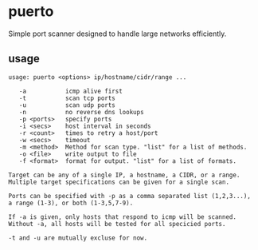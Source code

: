 puerto
======

Simple port scanner designed to handle large networks efficiently. 

usage
-----

    usage: puerto <options> ip/hostname/cidr/range ...
    
       -a           icmp alive first
       -t           scan tcp ports 
       -u           scan udp ports
       -n           no reverse dns lookups
       -p <ports>   specify ports
       -i <secs>    host interval in seconds
       -r <count>   times to retry a host/port
       -w <secs>    timeout
       -m <method>  Method for scan type. "list" for a list of methods.
       -o <file>    write output to file
       -f <format>  format for output. "list" for a list of formats.
       
    Target can be any of a single IP, a hostname, a CIDR, or a range. 
    Multiple target specifications can be given for a single scan.
    
    Ports can be specified with -p as a comma separated list (1,2,3...), 
    a range (1-3), or both (1-3,5,7-9). 
    
    If -a is given, only hosts that respond to icmp will be scanned.
    Without -a, all hosts will be tested for all specicied ports.
    
    -t and -u are mutually excluse for now. 
